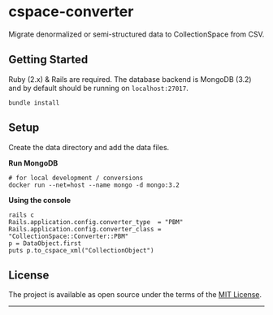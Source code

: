cspace-converter
===

Migrate denormalized or semi-structured data to CollectionSpace from CSV.

Getting Started
---

Ruby (2.x) & Rails are required. The database backend is MongoDB (3.2) and by default should be running on `localhost:27017`.

```
bundle install
```

Setup
---

Create the data directory and add the data files.

**Run MongoDB**

```
# for local development / conversions
docker run --net=host --name mongo -d mongo:3.2
```

**Using the console**

```
rails c
Rails.application.config.converter_type  = "PBM"
Rails.application.config.converter_class = "CollectionSpace::Converter::PBM"
p = DataObject.first
puts p.to_cspace_xml("CollectionObject")
```

License
---

The project is available as open source under the terms of the [MIT License](http://opensource.org/licenses/MIT).

---